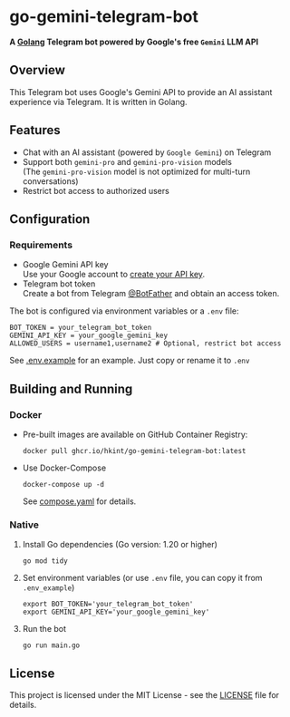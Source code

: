 # go-gemini-telegram-bot

**A [Golang](https://golang.org/dl/) Telegram bot powered by Google's free `Gemini` LLM API**

## Overview

This Telegram bot uses Google's Gemini API to provide an AI assistant experience via Telegram. It is written in Golang.

## Features

- Chat with an AI assistant (powered by `Google Gemini`) on Telegram
- Support both `gemini-pro` and `gemini-pro-vision` models  
  (The `gemini-pro-vision` model is not optimized for multi-turn conversations)
- Restrict bot access to authorized users


## Configuration

### Requirements

- Google Gemini API key  
  Use your Google account to [create your API key](https://makersuite.google.com/app/apikey).
- Telegram bot token  
  Create a bot from Telegram [@BotFather](https://t.me/BotFather) and obtain an access token.

The bot is configured via environment variables or a `.env` file:

```
BOT_TOKEN = your_telegram_bot_token  
GEMINI_API_KEY = your_google_gemini_key
ALLOWED_USERS = username1,username2 # Optional, restrict bot access
```

See [.env.example](.env.example) for an example. Just copy or rename it to `.env`


## Building and Running

### Docker
- Pre-built images are available on GitHub Container Registry:
   ```
   docker pull ghcr.io/hkint/go-gemini-telegram-bot:latest
   ```
- Use Docker-Compose
   ```shell
   docker-compose up -d
   ```
  See [compose.yaml](compose.yaml) for details.

### Native

1. Install Go dependencies (Go version: 1.20 or higher)

   ```shell
   go mod tidy
   ```

2. Set environment variables (or use `.env` file, you can copy it from `.env_example`)
    ```shell
    export BOT_TOKEN='your_telegram_bot_token'
    export GEMINI_API_KEY='your_google_gemini_key'
    ```
3. Run the bot

   ```shell
   go run main.go
   ```


## License

This project is licensed under the MIT License - see the [LICENSE](LICENSE) file for details.
